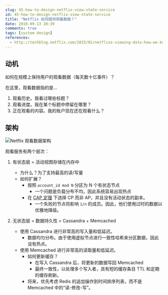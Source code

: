 ```yaml
---
slug: 45-how-to-design-netflix-view-state-service
id: 45-how-to-design-netflix-view-state-service
title: "Netflix 如何提供观看数据？"
date: 2018-09-13 20:39
comments: true
tags: [system design]
references:
  - http://techblog.netflix.com/2015/01/netflixs-viewing-data-how-we-know-where.html
---
```


## 动机

如何在规模上保持用户的观看数据（每天数十亿事件）？

在这里，观看数据指的是...

1. 观看历史。我看过哪些标题？
2. 观看进度。我在某个标题中停留在哪里？
3. 正在观看的内容。我的账户现在还在观看什么？



## 架构

![Netflix 观看数据架构](/img/netflix-viewing-data-architecture.png)


观看服务有两个层次：

1. 有状态层 = 活动视图存储在内存中
    - 为什么？为了支持最高的读/写量
    - 如何扩展？
        - 按照 `account_id mod N` 分区为 N 个有状态节点
            - 一个问题是负载分布不均，因此系统容易出现热点
        - 在 <a target="_blank" href="https://tianpan.co/notes/2018-07-24-replica-and-consistency">CAP 定理</a> 下选择 CP 而非 AP，并且没有活动状态的副本。
            - 一个失败的节点将影响 `1/n` 的成员。因此，他们使用过时的数据以优雅地降级。


2. 无状态层 = 数据持久性 = Cassandra + Memcached
    - 使用 Cassandra 进行非常高的写入量和低延迟。
        - 数据均匀分布。由于使用虚拟节点进行一致性哈希来分区数据，因此没有热点。
    - 使用 Memcached 进行非常高的读取量和低延迟。
        - 如何更新缓存？
            - 在写入 Cassandra 后，将更新的数据写回 Memcached
            - 最终一致性，以处理多个写入者，具有短的缓存条目 TTL 和定期的缓存刷新。
        - 将来，优先考虑 Redis 的追加操作到时间排序列表，而不是 Memcached 中的“读-修改-写”。